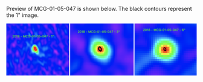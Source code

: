 Preview of MCG-01-05-047 is shown below. The black contours represent the 1" image. 

![MCG-01-05-047](MCG-01-05-047.png "MCG-01-05-047")
